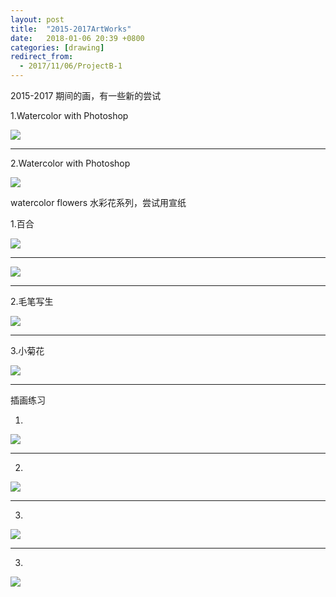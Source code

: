 ```yaml
---
layout: post
title:  "2015-2017ArtWorks"
date:   2018-01-06 20:39 +0800
categories: [drawing]
redirect_from:
  - 2017/11/06/ProjectB-1
---
```


2015-2017 期间的画，有一些新的尝试



1.Watercolor with Photoshop 



![](https://wx1.sinaimg.cn/mw690/698f3196gy1g0qizbpd6vj20nm0dwgmu.jpg)



------



2.Watercolor with Photoshop 

![](https://wx1.sinaimg.cn/mw690/698f3196gy1g0qizbsbv6j219c0qo77a.jpg)





watercolor flowers 水彩花系列，尝试用宣纸

1.百合

![](http://wx2.sinaimg.cn/mw690/698f3196gy1fl8rdim5j9j20mf0sgadt.jpg)



------



![](http://wx3.sinaimg.cn/mw690/698f3196gy1fl8rdgtz12j20lc0sgtfj.jpg)



------



2.毛笔写生

![](http://wx3.sinaimg.cn/mw690/698f3196gy1fl8s0x41zaj20r30sgaej.jpg)



------



3.小菊花

![](https://wx4.sinaimg.cn/mw690/698f3196gy1g0qizcc5scj20u0140nls.jpg)



------



插画练习

1.

![](http://wx1.sinaimg.cn/mw690/698f3196gy1fl8sg8lbz4j20xr190x6p.jpg)



------



2.

![](http://wx1.sinaimg.cn/mw690/698f3196gy1ftuoepkq16j21kw23vx6p.jpg)



------



3.

![](http://wx2.sinaimg.cn/mw690/698f3196gy1fl9yvfqnonj22e036oe81.jpg)



------



3.

![](http://wx2.sinaimg.cn/mw690/698f3196gy1fl9yve2ddij22e036okjl.jpg)

